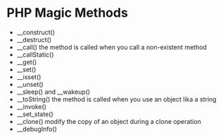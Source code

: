 PHP Magic Methods
==================

- __construct()
- __destruct()
- __call() the method is called when you call a non-existent method
- __callStatic()
- __get()
- __set()
- __isset()
- __unset()
- __sleep() and __wakeup()
- __toString()  the method is called when you use an object lika a string
- __invoke()
- __set_state()
- __clone() modify the copy of an object during a clone operation
- __debugInfo()
